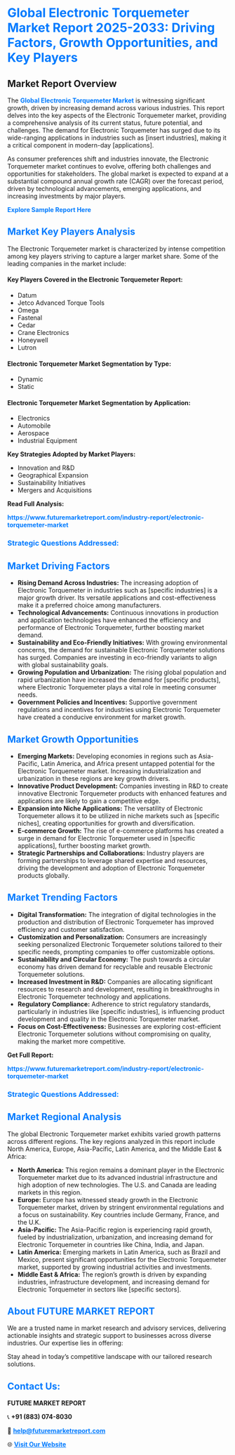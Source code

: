 <h1 style="color: #007BFF;">Global Electronic Torquemeter Market Report 2025-2033: Driving Factors, Growth Opportunities, and Key Players</h1>

<section id="overview">
<h2>Market Report Overview</h2>
<p>The <a href="https://www.futuremarketreport.com/industry-report/electronic-torquemeter-market" style="color: #007BFF; text-decoration: none;"><strong>Global Electronic Torquemeter Market</strong></a> is witnessing significant growth, driven by increasing demand across various industries. This report delves into the key aspects of the Electronic Torquemeter market, providing a comprehensive analysis of its current status, future potential, and challenges. The demand for Electronic Torquemeter has surged due to its wide-ranging applications in industries such as [insert industries], making it a critical component in modern-day [applications].</p>
<p>As consumer preferences shift and industries innovate, the Electronic Torquemeter market continues to evolve, offering both challenges and opportunities for stakeholders. The global market is expected to expand at a substantial compound annual growth rate (CAGR) over the forecast period, driven by technological advancements, emerging applications, and increasing investments by major players.</p>
</section>

<section id="overview">
<p><a href="https://www.futuremarketreport.com/request-sample/reportId=76276" style="color: #007BFF; text-decoration: none;"><strong>Explore Sample Report Here</strong></a></p>
</section>

<section id="key-players">
<h2 style="color: #007BFF;">Market Key Players Analysis</h2>
<p>The Electronic Torquemeter market is characterized by intense competition among key players striving to capture a larger market share. Some of the leading companies in the market include:</p>
<h4>Key Players Covered in the Electronic Torquemeter Report:</h4>
<ul><li>Datum</li><li>Jetco Advanced Torque Tools</li><li>Omega</li><li>Fastenal</li><li>Cedar</li><li>Crane Electronics</li><li>Honeywell</li><li>Lutron</li></ul>
<h4>Electronic Torquemeter Market Segmentation by Type:</h4>
<ul><li>Dynamic</li><li>Static</li></ul>

<h4>Electronic Torquemeter Market Segmentation by Application:</h4>
<ul><li>Electronics</li><li>Automobile</li><li>Aerospace</li><li>Industrial Equipment</li></ul>
<p><strong>Key Strategies Adopted by Market Players:</strong></p>
<ul>
<li>Innovation and R&D</li>
<li>Geographical Expansion</li>
<li>Sustainability Initiatives</li>
<li>Mergers and Acquisitions</li>
</ul>
</section>

<section>
<p><strong>Read Full Analysis: </strong></p><a href="https://www.futuremarketreport.com/industry-report/electronic-torquemeter-market" style="color: #007BFF; text-decoration: none;"><strong>https://www.futuremarketreport.com/industry-report/electronic-torquemeter-market</strong></a>
<h3 style="color: #007BFF;">Strategic Questions Addressed:</h3>
</section>

<section id="driving-factors">
<h2 style="color: #007BFF;">Market Driving Factors</h2>
<ul>
<li><strong>Rising Demand Across Industries:</strong> The increasing adoption of Electronic Torquemeter in industries such as [specific industries] is a major growth driver. Its versatile applications and cost-effectiveness make it a preferred choice among manufacturers.</li>
<li><strong>Technological Advancements:</strong> Continuous innovations in production and application technologies have enhanced the efficiency and performance of Electronic Torquemeter, further boosting market demand.</li>
<li><strong>Sustainability and Eco-Friendly Initiatives:</strong> With growing environmental concerns, the demand for sustainable Electronic Torquemeter solutions has surged. Companies are investing in eco-friendly variants to align with global sustainability goals.</li>
<li><strong>Growing Population and Urbanization:</strong> The rising global population and rapid urbanization have increased the demand for [specific products], where Electronic Torquemeter plays a vital role in meeting consumer needs.</li>
<li><strong>Government Policies and Incentives:</strong> Supportive government regulations and incentives for industries using Electronic Torquemeter have created a conducive environment for market growth.</li>
</ul>
</section>

<section id="growth-opportunities">
<h2 style="color: #007BFF;">Market Growth Opportunities</h2>
<ul>
<li><strong>Emerging Markets:</strong> Developing economies in regions such as Asia-Pacific, Latin America, and Africa present untapped potential for the Electronic Torquemeter market. Increasing industrialization and urbanization in these regions are key growth drivers.</li>
<li><strong>Innovative Product Development:</strong> Companies investing in R&D to create innovative Electronic Torquemeter products with enhanced features and applications are likely to gain a competitive edge.</li>
<li><strong>Expansion into Niche Applications:</strong> The versatility of Electronic Torquemeter allows it to be utilized in niche markets such as [specific niches], creating opportunities for growth and diversification.</li>
<li><strong>E-commerce Growth:</strong> The rise of e-commerce platforms has created a surge in demand for Electronic Torquemeter used in [specific applications], further boosting market growth.</li>
<li><strong>Strategic Partnerships and Collaborations:</strong> Industry players are forming partnerships to leverage shared expertise and resources, driving the development and adoption of Electronic Torquemeter products globally.</li>
</ul>
</section>

<section id="trending-factors">
<h2 style="color: #007BFF;">Market Trending Factors</h2>
<ul>
<li><strong>Digital Transformation:</strong> The integration of digital technologies in the production and distribution of Electronic Torquemeter has improved efficiency and customer satisfaction.</li>
<li><strong>Customization and Personalization:</strong> Consumers are increasingly seeking personalized Electronic Torquemeter solutions tailored to their specific needs, prompting companies to offer customizable options.</li>
<li><strong>Sustainability and Circular Economy:</strong> The push towards a circular economy has driven demand for recyclable and reusable Electronic Torquemeter solutions.</li>
<li><strong>Increased Investment in R&D:</strong> Companies are allocating significant resources to research and development, resulting in breakthroughs in Electronic Torquemeter technology and applications.</li>
<li><strong>Regulatory Compliance:</strong> Adherence to strict regulatory standards, particularly in industries like [specific industries], is influencing product development and quality in the Electronic Torquemeter market.</li>
<li><strong>Focus on Cost-Effectiveness:</strong> Businesses are exploring cost-efficient Electronic Torquemeter solutions without compromising on quality, making the market more competitive.</li>
</ul>
</section>

<section>
<p><strong>Get Full Report: </strong></p><a href="https://www.futuremarketreport.com/industry-report/electronic-torquemeter-market" style="color: #007BFF; text-decoration: none;"><strong>https://www.futuremarketreport.com/industry-report/electronic-torquemeter-market</strong></a>
<h3 style="color: #007BFF;">Strategic Questions Addressed:</h3>
</section>


<section id="regional-analysis">
<h2 style="color: #007BFF;">Market Regional Analysis</h2>
<p>The global Electronic Torquemeter market exhibits varied growth patterns across different regions. The key regions analyzed in this report include North America, Europe, Asia-Pacific, Latin America, and the Middle East & Africa:</p>
<ul>
<li><strong>North America:</strong> This region remains a dominant player in the Electronic Torquemeter market due to its advanced industrial infrastructure and high adoption of new technologies. The U.S. and Canada are leading markets in this region.</li>
<li><strong>Europe:</strong> Europe has witnessed steady growth in the Electronic Torquemeter market, driven by stringent environmental regulations and a focus on sustainability. Key countries include Germany, France, and the U.K.</li>
<li><strong>Asia-Pacific:</strong> The Asia-Pacific region is experiencing rapid growth, fueled by industrialization, urbanization, and increasing demand for Electronic Torquemeter in countries like China, India, and Japan.</li>
<li><strong>Latin America:</strong> Emerging markets in Latin America, such as Brazil and Mexico, present significant opportunities for the Electronic Torquemeter market, supported by growing industrial activities and investments.</li>
<li><strong>Middle East & Africa:</strong> The region’s growth is driven by expanding industries, infrastructure development, and increasing demand for Electronic Torquemeter in sectors like [specific sectors].</li>
</ul>
</section>

<footer>
<h2 style="color: #007BFF;">About FUTURE MARKET REPORT</h2>
<p>We are a trusted name in market research and advisory services, delivering actionable insights and strategic support to businesses across diverse industries. Our expertise lies in offering:</p>

<p>Stay ahead in today’s competitive landscape with our tailored research solutions.</p>

<h2 style="color: #007BFF;">Contact Us:</h2>
<p><strong>FUTURE MARKET REPORT</strong></p>
<p>📞 <strong>+91 (883) 074-8030</strong></p>
<p>📧 <strong><a href="mailto:help@futuremarketreport.com" style="color: #007BFF;">help@futuremarketreport.com</a></strong></p>
<p>🌐 <strong><a href="https://www.futuremarketreport.com/" style="color: #007BFF;">Visit Our Website</a></strong></p>
</footer>